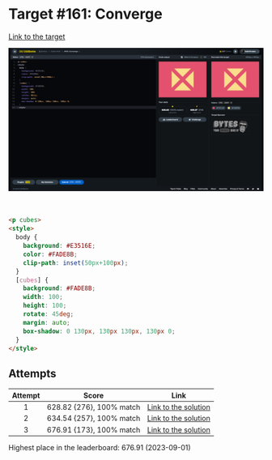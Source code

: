 # Target #161: Converge

[Link to the target](https://cssbattle.dev/play/161)

![img](src/images/161_converge.png)

<br>

```html
<p cubes>
<style>
  body {
    background: #E3516E;
    color: #FADE8B;
    clip-path: inset(50px+100px);
  }
  [cubes] {
    background: #FADE8B;
    width: 100;
    height: 100;
    rotate: 45deg;
    margin: auto;
    box-shadow: 0 130px, 130px 130px, 130px 0;
  }
</style>
```


## Attempts
| Attempt | Score | Link |
|:-:|:-:|:-:|
| 1 | 628.82 {276}, 100% match | [Link to the solution](/026-initial/src/html/161_converge_attempt-01.html) |
| 2 | 634.54 {257}, 100% match | [Link to the solution](/026-initial/src/html/161_converge_attempt-02.html) |
| 3 | 676.91 {173}, 100% match | [Link to the solution](/026-initial/src/html/161_converge_attempt-03.html) |

Highest place in the leaderboard: 676.91 (2023-09-01)